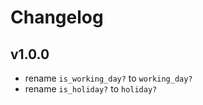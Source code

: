 # Changelog

## v1.0.0

- rename `is_working_day?` to `working_day?`
- rename `is_holiday?` to `holiday?`
